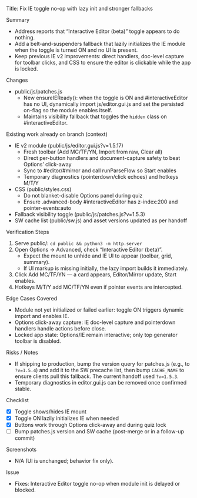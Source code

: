 Title: Fix IE toggle no-op with lazy init and stronger fallbacks

Summary
- Address reports that “Interactive Editor (beta)” toggle appears to do nothing.
- Add a belt-and-suspenders fallback that lazily initializes the IE module when the toggle is turned ON and no UI is present.
- Keep previous IE v2 improvements: direct handlers, doc-level capture for toolbar clicks, and CSS to ensure the editor is clickable while the app is locked.

Changes
- public/js/patches.js
  - New ensureIEReady(): when the toggle is ON and #interactiveEditor has no UI, dynamically import js/editor.gui.js and set the persisted on-flag so the module enables itself.
  - Maintains visibility fallback that toggles the `hidden` class on #interactiveEditor.

Existing work already on branch (context)
- IE v2 module (public/js/editor.gui.js?v=1.5.17)
  - Fresh toolbar (Add MC/TF/YN, Import from raw, Clear all)
  - Direct per-button handlers and document-capture safety to beat Options’ click-away
  - Sync to #editor/#mirror and call runParseFlow so Start enables
  - Temporary diagnostics (pointerdown/click echoes) and hotkeys M/T/Y
- CSS (public/styles.css)
  - Do not blanket-disable Options panel during quiz
  - Ensure .advanced-body #interactiveEditor has z-index:200 and pointer-events:auto
- Fallback visibility toggle (public/js/patches.js?v=1.5.3)
- SW cache list (public/sw.js) and asset versions updated as per handoff

Verification Steps
1) Serve public/: `cd public && python3 -m http.server`
2) Open Options → Advanced, check “Interactive Editor (beta)”.
   - Expect the mount to unhide and IE UI to appear (toolbar, grid, summary).
   - If UI markup is missing initially, the lazy import builds it immediately.
3) Click Add MC/TF/YN — a card appears, Editor/Mirror update, Start enables.
4) Hotkeys M/T/Y add MC/TF/YN even if pointer events are intercepted.

Edge Cases Covered
- Module not yet initialized or failed earlier: toggle ON triggers dynamic import and enables IE.
- Options click-away capture: IE doc-level capture and pointerdown handlers handle actions before close.
- Locked app state: Options/IE remain interactive; only top generator toolbar is disabled.

Risks / Notes
- If shipping to production, bump the version query for patches.js (e.g., to `?v=1.5.4`) and add it to the SW precache list, then bump `CACHE_NAME` to ensure clients pull this fallback. The current handoff used `?v=1.5.3`.
- Temporary diagnostics in editor.gui.js can be removed once confirmed stable.

Checklist
- [x] Toggle shows/hides IE mount
- [x] Toggle ON lazily initializes IE when needed
- [x] Buttons work through Options click-away and during quiz lock
- [ ] Bump patches.js version and SW cache (post-merge or in a follow-up commit)

Screenshots
- N/A (UI is unchanged; behavior fix only).

Issue
- Fixes: Interactive Editor toggle no-op when module init is delayed or blocked.

